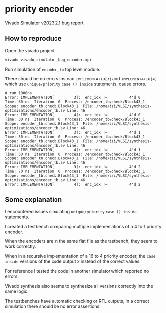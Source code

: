 # priority encoder

Vivado Simulator v2023.2.1 bug report.

## How to reproduce

Open the vivado project:
```bash
vivado vivado_simulator_bug_encoder.xpr
```

Run simulation of `encoder_tb` top level module.

There should be no errors instead `IMPLEMENTATIO[3]` and `IMPLEMENTATIO[4]`
which use `unique/priority` `case () inside` statements, cause errors.

```
# run 1000ns
Error: IMPLEMENTATION[         3]:  enc_idx !=          4'd 0
Time: 30 ns  Iteration: 0  Process: /encoder_tb/check/Block43_1  Scope: encoder_tb.check.Block43_1  File: /home/izi/VLSI/synthesis-optimizations/encoder_tb.sv Line: 46
Error: IMPLEMENTATION[         4]:  enc_idx !=          4'd 0
Time: 30 ns  Iteration: 0  Process: /encoder_tb/check/Block43_1  Scope: encoder_tb.check.Block43_1  File: /home/izi/VLSI/synthesis-optimizations/encoder_tb.sv Line: 46
Error: IMPLEMENTATION[         3]:  enc_idx !=          4'd 1
Time: 50 ns  Iteration: 0  Process: /encoder_tb/check/Block43_1  Scope: encoder_tb.check.Block43_1  File: /home/izi/VLSI/synthesis-optimizations/encoder_tb.sv Line: 46
Error: IMPLEMENTATION[         4]:  enc_idx !=          4'd 1
Time: 50 ns  Iteration: 0  Process: /encoder_tb/check/Block43_1  Scope: encoder_tb.check.Block43_1  File: /home/izi/VLSI/synthesis-optimizations/encoder_tb.sv Line: 46
Error: IMPLEMENTATION[         3]:  enc_idx !=          4'd 2
Time: 70 ns  Iteration: 0  Process: /encoder_tb/check/Block43_1  Scope: encoder_tb.check.Block43_1  File: /home/izi/VLSI/synthesis-optimizations/encoder_tb.sv Line: 46
Error: IMPLEMENTATION[         4]:  enc_idx !=          4'd 2
```

## Some explanation

I encountered issues simulating `unique/priority` `case () inside` statements.

I created a testbench comparing multiple implementations of a 4 to 1 priority encoder.

When the encoders are in the same flat file as the testbench, they seem to work correctly.

When in a recursive implementation of a 16 to 4 priority encoder, the `case inside` versions of the code output `X` instead of the correct values.

For reference I tested the code in another simulator which reported no errors.

Vivado synthesis also seems to synthesize all versions correctly into the same logic.

The testbenches have automatic checking or RTL outputs,
in a correct simulation there should be no error assertions.
